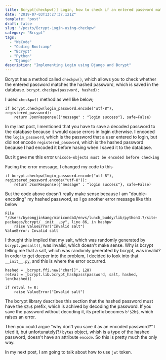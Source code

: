 ```yaml
---
title: Bcrypt[checkpw()] Login, how to check if an entered password matches the hashed password saved in the database
date: "2019-07-03T13:27:37.121Z"
template: "post"
draft: false
slug: "/posts/Bcrypt-Login-using-checkpw"
category: "Brcypt"
tags:
  - "WeCode"
  - "Coding Bootcamp"
  - "Bcrypt"
  - "Python"
  - "Django"
description: "Implementing Login using Django and Bcrypt"
---
```


Bcrypt has a method called `checkpw()`, which allows you to check whether the entered password matches the hashed password, which is saved in the database.
`bcrypt.checkpw(password, hashed):`

I used `checkpw()` method as well like below;

```
if bcrypt.checkpw(login_password.encode("utf-8"), registered_password):
    return JsonResponse({"message" : "login success"}, safe=False)
```

In my last post, I mentioned that you have to save a decoded password to the database because it would cause errors in login otherwise. I encoded the `login_password`, which is the password that a user entered to login, but did not encode `registered_password`, which is the hashed password because I had encoded it before hasing when I saved it to the database.

But it gave me this error
`Unicode-objects must be encoded before checking`

Facing the error message, I changed my code to this

```
if bcrypt.checkpw(login_password.encode("utf-8"), registered_password.encode("utf-8")):
    return JsonResponse({"message" : "login success"}, safe=False)
```

But the code above doesn't really make sense because I am "double-encoding" my hashed password, so I go another error message like this below

```
File "/Users/byeongjinkang/miniconda3/envs/lunch_buddy/lib/python3.7/site-packages/bcrypt/__init__.py", line 86, in hashpw
    raise ValueError("Invalid salt")
ValueError: Invalid salt
```

I thought this implied that my salt, which was randomly generated by `bcrypt.gensalt()`, was invalid, which doesn't make sense. Why is bcrypt telling me that a salt, which was randomly generated by bcrypt, was invalid? In order to get deeper into the problem, I decided to look into that `__init__.py`, and this is where the error occurred.

```
hashed = _bcrypt.ffi.new("char[]", 128)
retval = _bcrypt.lib.bcrypt_hashpass(password, salt, hashed, len(hashed))

if retval != 0:
    raise ValueError("Invalid salt")
```

The bcrypt library describes this section that the hashed password must have the `$2b$` prefix, which is achived by decoding the password. If you save the password without decoding it, its prefix becomes `b'$2b$`, which raises an error.

Then you could argue "why don't you save it as an encoded password?" I tried it, but unfortunately(?) `bytes` object, whish is a type of the hashed password, doesn't have an attribute `encode`. So this is pretty much the only way.

In my next post, I am going to talk about how to use `jwt` token.
